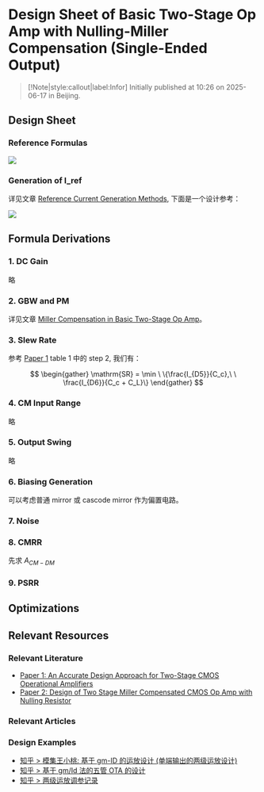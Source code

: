 # Design Sheet of Basic Two-Stage Op Amp with Nulling-Miller Compensation (Single-Ended Output)

> [!Note|style:callout|label:Infor]
Initially published at 10:26 on 2025-06-17 in Beijing.

## Design Sheet

### Reference Formulas 

<div class="center"><img src="https://imagebank-0.oss-cn-beijing.aliyuncs.com/VS-PicGo/2025-06-22-14-42-24_Design Sheet of Basic Two-Stage Op Amp with Nulling-Miller Compensation.png"/></div>

### Generation of I_ref

详见文章 [Reference Current Generation Methods](<AnalogIC/Reference Current Generation Methods.md>), 下面是一个设计参考：

<div class="center"><img src="https://imagebank-0.oss-cn-beijing.aliyuncs.com/VS-PicGo/2025-06-22-14-44-11_Design Sheet of Basic Two-Stage Op Amp with Nulling-Miller Compensation.png"/></div>

## Formula Derivations

### 1. DC Gain

略

### 2. GBW and PM

详见文章 [Miller Compensation in Basic Two-Stage Op Amp](<AnalogIC/Miller Compensation in Basic Two-Stage Op Amp.md>)。

### 3. Slew Rate 

<!-- 参考 [知乎 > 模集王小桃: 运放的压摆过程与压摆率 Slewing of OTA with Capacitive Feedback](https://zhuanlan.zhihu.com/p/13230451810) 第三小节**三、两级运放的压摆过程** -->

参考 [Paper 1](https://ieeexplore.ieee.org/document/7804049) table 1 中的 step 2, 我们有：

$$
\begin{gather}
\mathrm{SR} = \min \ \{\frac{I_{D5}}{C_c},\ \ \frac{I_{D6}}{C_c + C_L}\}
\end{gather}
$$

### 4. CM Input Range

略

### 5. Output Swing

略

### 6. Biasing Generation

可以考虑普通 mirror 或 cascode mirror 作为偏置电路。

### 7. Noise



### 8. CMRR 

先求 $A_{CM-DM}$

### 9. PSRR 

## Optimizations


## Relevant Resources

### Relevant Literature
- [Paper 1: An Accurate Design Approach for Two-Stage CMOS Operational Amplifiers](https://ieeexplore.ieee.org/document/7804049)
- [Paper 2: Design of Two Stage Miller Compensated CMOS Op Amp with Nulling Resistor](<Papers/Design of Op Amp/Design of Two Stage Miller Compensated CMOS  Opamp with Nulling Resistor.md>)



### Relevant Articles

### Design Examples
- [知乎 > 模集王小桃: 基于 gm-ID 的运放设计 (单端输出的两级运放设计)](https://zhuanlan.zhihu.com/p/18217441114)
- [知乎 > 基于 gm/Id 法的五管 OTA 的设计](https://zhuanlan.zhihu.com/p/621225975)
- [知乎 > 两级运放调参记录](https://zhuanlan.zhihu.com/p/1913346894513546931)